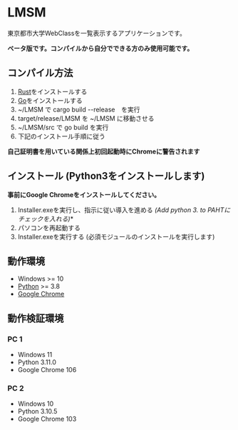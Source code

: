 # LMSM

東京都市大学WebClassを一覧表示するアプリケーションです。

**ベータ版です。コンパイルから自分でできる方のみ使用可能です。**
## コンパイル方法

1. [Rust](https://www.rust-lang.org/ja/)をインストールする 
2. [Go](https://go.dev)をインストールする
3. ~/LMSM で cargo build --release　を実行
4. target/release/LMSM を ~/LMSM に移動させる
5. ~/LMSM/src で go build を実行
6. 下記のインストール手順に従う

**自己証明書を用いている関係上初回起動時にChromeに警告されます**


## インストール (Python3をインストールします)

**事前にGoogle Chromeをインストールしてください。**

1. Installer.exeを実行し、指示に従い導入を進める **(Add python 3.* to PAHTにチェックを入れる)**
2. パソコンを再起動する
3. Installer.exeを実行する (必須モジュールのインストールを実行します)

## 動作環境

- Windows >= 10
- [Python](https://www.python.org/downloads/) >= 3.8
- [Google Chrome](https://www.google.com/intl/ja_jp/chrome/)

## 動作検証環境

### PC 1

- Windows 11
- Python 3.11.0
- Google Chrome 106

### PC 2

- Windows 10
- Python 3.10.5
- Google Chrome 103
